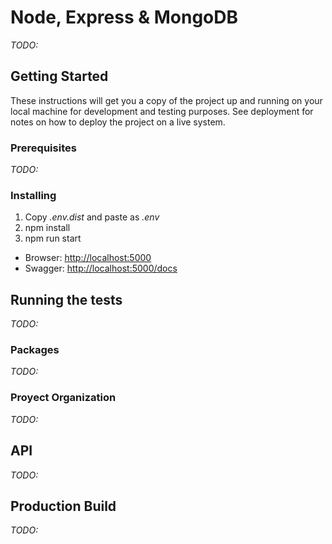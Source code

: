 # Node, Express & MongoDB

_TODO:_

## Getting Started

These instructions will get you a copy of the project up and running on your local machine for development and testing purposes. See deployment for notes on how to deploy the project on a live system.

### Prerequisites

_TODO:_

### Installing

1. Copy _.env.dist_ and paste as _.env_
2. npm install
3. npm run start

- Browser: [http://localhost:5000](http://localhost:5000)
- Swagger: [http://localhost:5000/docs](http://localhost:5000/docs)

## Running the tests

_TODO:_

### Packages

_TODO:_

### Proyect Organization

_TODO:_

## API

_TODO:_

## Production Build

_TODO:_
